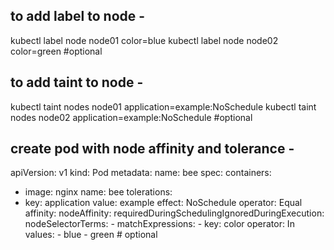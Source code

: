 ## to add label to node -
kubectl label node node01 color=blue
kubectl label node node02 color=green  #optional
## to add taint to node -
kubectl taint nodes node01 application=example:NoSchedule
kubectl taint nodes node02 application=example:NoSchedule  #optional

## create pod with node affinity and tolerance -
apiVersion: v1
kind: Pod
metadata:
  name: bee
spec:
  containers:
  - image: nginx
    name: bee
  tolerations:
  - key: application
    value: example
    effect: NoSchedule
    operator: Equal
  affinity:
    nodeAffinity:
      requiredDuringSchedulingIgnoredDuringExecution:
        nodeSelectorTerms:
        - matchExpressions:
          - key: color
            operator: In
            values:
            - blue
            - green # optional
